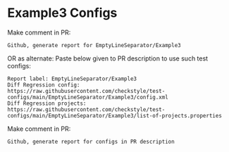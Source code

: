 # Example3 Configs
Make comment in PR:
```
Github, generate report for EmptyLineSeparator/Example3
```
OR as alternate:
Paste below given to PR description to use such test configs:
```
Report label: EmptyLineSeparator/Example3
Diff Regression config: https://raw.githubusercontent.com/checkstyle/test-configs/main/EmptyLineSeparator/Example3/config.xml
Diff Regression projects: https://raw.githubusercontent.com/checkstyle/test-configs/main/EmptyLineSeparator/Example3/list-of-projects.properties
```
Make comment in PR:
```
Github, generate report for configs in PR description
```
